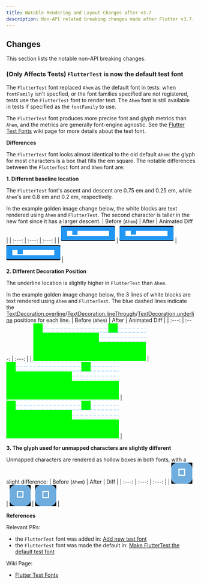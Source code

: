 ```yaml
---
title: Notable Rendering and Layout Changes after v3.7
description: Non-API related breaking changes made after Flutter v3.7.
---
```


## Changes

This section lists the notable non-API breaking changes.

### (Only Affects Tests) `FlutterTest` is now the default test font

The `FlutterTest` font replaced `Ahem` as the default font in tests: when 
`fontFamily` isn't specfied, or the font families specified are not registered, 
tests use the `FlutterTest` font to render text. The `Ahem` font is still 
available in tests if specified as the `fontFamily` to use.

The `FlutterTest` font produces more precise font and glyph metrics than `Ahem`, 
and the metrics are generally font-engine agnostic. See the [Flutter Test Fonts][] 
wiki page for more details about the test font.

**Differences**

The `FlutterTest` font looks almost identical to the old default `Ahem`: the
glyph for most characters is a box that fills the em square. The notable
differences between the `FlutterTest` font and `Ahem` font are:

**1. Different baseline location**

The `FlutterTest` font's ascent and descent are 0.75 em and 0.25 em, while
`Ahem`'s are 0.8 em and 0.2 em, respectively.

In the example golden image change below, the white blocks are text rendered
using `Ahem` and `FlutterTest`. The second character is taller in the new font
since it has a larger descent.
| Before (`Ahem`) | After | Animated Diff |
| :---: | :---: | :---: |
| ![before](assets/material.ink_sparkle.bottom_right.0_masterImage.png) | ![after](assets/material.ink_sparkle.bottom_right.0_testImage.png) | ![baseline_animated](assets/baseline.gif) |

**2. Different Decoration Position**

The underline location is slightly higher in `FlutterTest` than `Ahem`.

In the example golden image change below, the 3 lines of white blocks are text 
rendered using `Ahem` and `FlutterTest`. The blue dashed lines indicate the 
[TextDecoration.overline]/[TextDecoration.lineThrough]/[TextDecoration.underline] 
positions for each line.
| Before (`Ahem`) | After | Animated Diff |
| :---: | :---: | :---: |
| ![before](assets/widgets.text_golden.Decoration.1_masterImage.png) | ![after](assets/widgets.text_golden.Decoration.1_testImage.png) |  ![baseline_animated](assets/underline.gif) |

**3. The glyph used for unmapped characters are slightly different**

Unmapped characters are rendered as hollow boxes in both fonts, with a slight
difference:
| Before (`Ahem`) | After | Diff |
| :---: | :---: | :---: |
| ![before](assets/material.floating_action_button_test.clip_masterImage.png) | ![after](assets/material.floating_action_button_test.clip_testImage.png) | ![not_def_animated](assets/not_def.gif) |

**References**

Relevant PRs:
* the `FlutterTest` font was added in: [Add new test font]({{site.repo.engine}}/pull/39809)
* the `FlutterTest` font was made the default in: [Make FlutterTest the default test font]({{site.repo.engine}}/pull/40188)

Wiki Page:
* [Flutter Test Fonts][]

[Flutter Test Fonts]: {{site.repo.flutter}}/wiki/Flutter-Test-Fonts
[TextDecoration.underline]: {{site.api}}/flutter/dart-ui/TextDecoration/underline-constant.html
[TextDecoration.overline]: {{site.api}}/flutter/dart-ui/TextDecoration/overline-constant.html
[TextDecoration.lineThrough]: {{site.api}}/flutter/dart-ui/TextDecoration/lineThrough-constant.html
